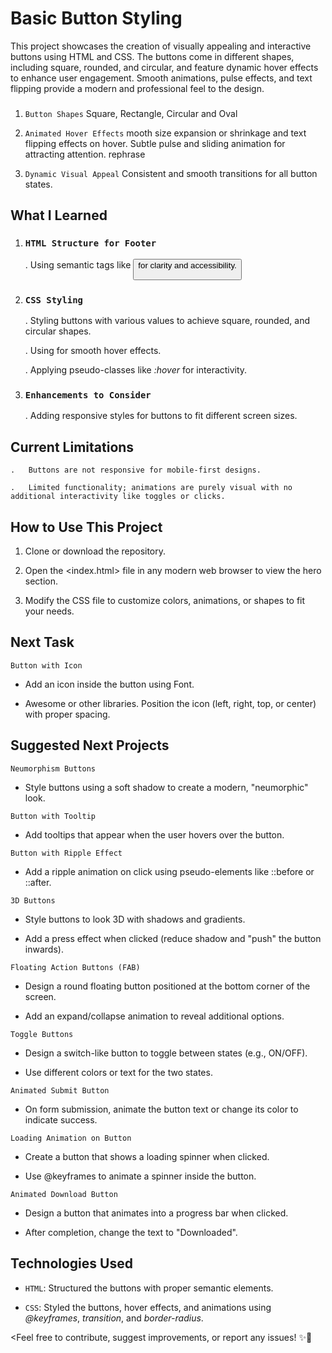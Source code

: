 # Basic Button Styling

<Description>

This project showcases the creation of visually appealing and interactive buttons using HTML and CSS. The buttons come in different shapes, including square, rounded, and circular, and feature dynamic hover effects to enhance user engagement. Smooth animations, pulse effects, and text flipping provide a modern and professional feel to the design.




### <Features>
1. `Button Shapes` 
Square, Rectangle, Circular and Oval

2. `Animated Hover Effects` 
mooth size expansion or shrinkage and text flipping effects on hover. Subtle pulse and sliding animation for attracting attention. rephrase

3. `Dynamic Visual Appeal` 
Consistent and smooth transitions for all button states.




## **What I Learned**

1. ### `HTML Structure for Footer`
    .   Using semantic tags like <button> for clarity and accessibility.

2. ### `CSS Styling`

    .    Styling buttons with various <border-radius> values to achieve square, rounded, and circular shapes.

    .   Using <transition> for smooth hover effects.

    .   Applying pseudo-classes like *:hover* for interactivity.

3. ### `Enhancements to Consider`
    .   Adding responsive styles for buttons to fit different screen sizes.
    




## **Current Limitations**

    .   Buttons are not responsive for mobile-first designs.

    .   Limited functionality; animations are purely visual with no additional interactivity like toggles or clicks.




## **How to Use This Project**

1. Clone or download the repository.
   
2. Open the <index.html> file in any modern web browser to view the hero section.
   
3. Modify the CSS file to customize colors, animations, or shapes to fit your needs.




## **Next Task**

 `Button with Icon`
*   Add an icon inside the button using Font.

*   Awesome or other libraries.
Position the icon (left, right, top, or center) with proper spacing.




## **Suggested Next Projects**

`Neumorphism Buttons`
*   Style buttons using a soft shadow to create a modern, "neumorphic" look.

`Button with Tooltip`
*   Add tooltips that appear when the user hovers over the button.

`Button with Ripple Effect`
*   Add a ripple animation on click using pseudo-elements like ::before or ::after.

`3D Buttons`
*   Style buttons to look 3D with shadows and gradients.

*   Add a press effect when clicked (reduce shadow and "push" the button inwards).

`Floating Action Buttons (FAB)`
*   Design a round floating button positioned at the bottom corner of the screen.

*   Add an expand/collapse animation to reveal additional options.

`Toggle Buttons`
*   Design a switch-like button to toggle between states (e.g., ON/OFF).

*   Use different colors or text for the two states.

`Animated Submit Button`
*   On form submission, animate the button text or change its color to indicate success.
    
`Loading Animation on Button`
*   Create a button that shows a loading spinner when clicked.

*   Use @keyframes to animate a spinner inside the button.

`Animated Download Button`

*   Design a button that animates into a progress bar when clicked.

*   After completion, change the text to "Downloaded".



## **Technologies Used**

- `HTML`: Structured the buttons with proper semantic elements.

- `CSS`: Styled the buttons, hover effects, and animations using *@keyframes*, *transition*, and *border-radius*.




<Feel free to contribute, suggest improvements, or report any issues! ✨🚀